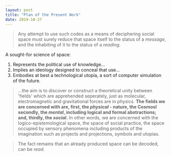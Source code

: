 ```yaml
---
layout: post
title: "Plan of the Present Work"
date: 2019-10-27
---
```


> Any attempt to use such codes as a means of deciphering social space must surely reduce that space itself to the status of a _message_, and the inhabiting of it to the status of a _reading_.

A sought-for science of space:

1. Represents the political use of knowledge...
2. Implies an ideology designed to conceal that use...
3. Embodies at best a technological utopia, a sort of computer simulation of the future.

> ...the aim is to discover or construct a theoretical unity between 'fields' which are apprehended seperately, just as molecular, electromagnetic and gravitational forces are in physics. __The fields we are concerned with are, first, the _physical_ - nature, the Cosmosl secondly, the _mental_, including logical and formal abstractions; and, thirdly, the _social_.__ In other words, we are concerned with the logico-epistemological space, the space of social practice, the space occupied by sensory phenomena including products of the imagination such as projects and projections, symbols and utopias.

> The fact remains that an already produced space can be decoded, can be _read_.
